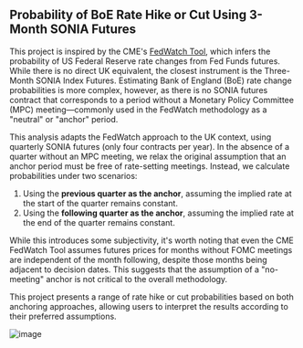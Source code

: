 ## Probability of BoE Rate Hike or Cut Using 3-Month SONIA Futures

This project is inspired by the CME's [FedWatch Tool](https://www.cmegroup.com/articles/2023/understanding-the-cme-group-fedwatch-tool-methodology.html), which infers the probability of US Federal Reserve rate changes from Fed Funds futures. While there is no direct UK equivalent, the closest instrument is the Three-Month SONIA Index Futures. Estimating Bank of England (BoE) rate change probabilities is more complex, however, as there is no SONIA futures contract that corresponds to a period without a Monetary Policy Committee (MPC) meeting—commonly used in the FedWatch methodology as a "neutral" or "anchor" period.

This analysis adapts the FedWatch approach to the UK context, using quarterly SONIA futures (only four contracts per year). In the absence of a quarter without an MPC meeting, we relax the original assumption that an anchor period must be free of rate-setting meetings. Instead, we calculate probabilities under two scenarios:  
1. Using the **previous quarter as the anchor**, assuming the implied rate at the start of the quarter remains constant.  
2. Using the **following quarter as the anchor**, assuming the implied rate at the end of the quarter remains constant.

While this introduces some subjectivity, it's worth noting that even the CME FedWatch Tool assumes futures prices for months without FOMC meetings are independent of the month following, despite those months being adjacent to decision dates. This suggests that the assumption of a "no-meeting" anchor is not critical to the overall methodology.

This project presents a range of rate hike or cut probabilities based on both anchoring approaches, allowing users to interpret the results according to their preferred assumptions.

![image](https://github.com/user-attachments/assets/45e465fc-27ba-4e12-aceb-74d7f6a27307)
